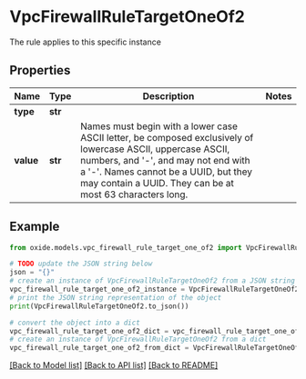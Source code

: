 # VpcFirewallRuleTargetOneOf2

The rule applies to this specific instance

## Properties

Name | Type | Description | Notes
------------ | ------------- | ------------- | -------------
**type** | **str** |  | 
**value** | **str** | Names must begin with a lower case ASCII letter, be composed exclusively of lowercase ASCII, uppercase ASCII, numbers, and &#39;-&#39;, and may not end with a &#39;-&#39;. Names cannot be a UUID, but they may contain a UUID. They can be at most 63 characters long. | 

## Example

```python
from oxide.models.vpc_firewall_rule_target_one_of2 import VpcFirewallRuleTargetOneOf2

# TODO update the JSON string below
json = "{}"
# create an instance of VpcFirewallRuleTargetOneOf2 from a JSON string
vpc_firewall_rule_target_one_of2_instance = VpcFirewallRuleTargetOneOf2.from_json(json)
# print the JSON string representation of the object
print(VpcFirewallRuleTargetOneOf2.to_json())

# convert the object into a dict
vpc_firewall_rule_target_one_of2_dict = vpc_firewall_rule_target_one_of2_instance.to_dict()
# create an instance of VpcFirewallRuleTargetOneOf2 from a dict
vpc_firewall_rule_target_one_of2_from_dict = VpcFirewallRuleTargetOneOf2.from_dict(vpc_firewall_rule_target_one_of2_dict)
```
[[Back to Model list]](../README.md#documentation-for-models) [[Back to API list]](../README.md#documentation-for-api-endpoints) [[Back to README]](../README.md)


